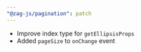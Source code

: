 ```yaml
---
"@zag-js/pagination": patch
---
```


- Improve index type for `getEllipsisProps`
- Added `pageSize` to `onChange` event
